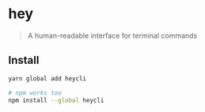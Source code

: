 # hey

> A human-readable interface for terminal commands

## Install

```bash
yarn global add heycli

# npm works too
npm install --global heycli
```
